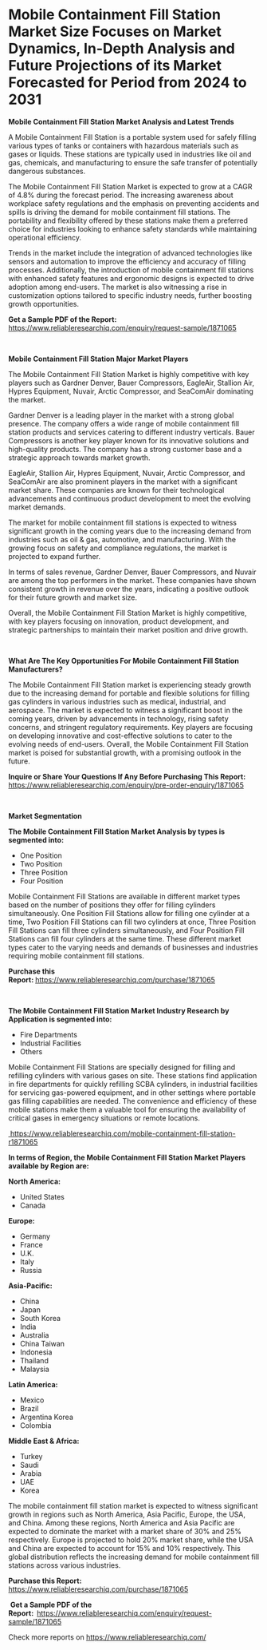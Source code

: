 <p><h1>Mobile Containment Fill Station Market Size Focuses on Market Dynamics, In-Depth Analysis and Future Projections of its Market Forecasted for Period from 2024 to 2031</h1></p><p><strong>Mobile Containment Fill Station Market Analysis and Latest Trends</strong></p>
<p><p>A Mobile Containment Fill Station is a portable system used for safely filling various types of tanks or containers with hazardous materials such as gases or liquids. These stations are typically used in industries like oil and gas, chemicals, and manufacturing to ensure the safe transfer of potentially dangerous substances.</p><p>The Mobile Containment Fill Station Market is expected to grow at a CAGR of 4.8% during the forecast period. The increasing awareness about workplace safety regulations and the emphasis on preventing accidents and spills is driving the demand for mobile containment fill stations. The portability and flexibility offered by these stations make them a preferred choice for industries looking to enhance safety standards while maintaining operational efficiency.</p><p>Trends in the market include the integration of advanced technologies like sensors and automation to improve the efficiency and accuracy of filling processes. Additionally, the introduction of mobile containment fill stations with enhanced safety features and ergonomic designs is expected to drive adoption among end-users. The market is also witnessing a rise in customization options tailored to specific industry needs, further boosting growth opportunities.</p></p>
<p><strong>Get a Sample PDF of the Report:&nbsp;</strong> <a href="https://www.reliableresearchiq.com/enquiry/request-sample/1871065">https://www.reliableresearchiq.com/enquiry/request-sample/1871065</a></p>
<p>&nbsp;</p>
<p><strong>Mobile Containment Fill Station Major Market Players</strong></p>
<p><p>The Mobile Containment Fill Station Market is highly competitive with key players such as Gardner Denver, Bauer Compressors, EagleAir, Stallion Air, Hypres Equipment, Nuvair, Arctic Compressor, and SeaComAir dominating the market.</p><p>Gardner Denver is a leading player in the market with a strong global presence. The company offers a wide range of mobile containment fill station products and services catering to different industry verticals. Bauer Compressors is another key player known for its innovative solutions and high-quality products. The company has a strong customer base and a strategic approach towards market growth.</p><p>EagleAir, Stallion Air, Hypres Equipment, Nuvair, Arctic Compressor, and SeaComAir are also prominent players in the market with a significant market share. These companies are known for their technological advancements and continuous product development to meet the evolving market demands.</p><p>The market for mobile containment fill stations is expected to witness significant growth in the coming years due to the increasing demand from industries such as oil & gas, automotive, and manufacturing. With the growing focus on safety and compliance regulations, the market is projected to expand further.</p><p>In terms of sales revenue, Gardner Denver, Bauer Compressors, and Nuvair are among the top performers in the market. These companies have shown consistent growth in revenue over the years, indicating a positive outlook for their future growth and market size.</p><p>Overall, the Mobile Containment Fill Station Market is highly competitive, with key players focusing on innovation, product development, and strategic partnerships to maintain their market position and drive growth.</p></p>
<p>&nbsp;</p>
<p><strong>What Are The Key Opportunities For Mobile Containment Fill Station Manufacturers?</strong></p>
<p><p>The Mobile Containment Fill Station market is experiencing steady growth due to the increasing demand for portable and flexible solutions for filling gas cylinders in various industries such as medical, industrial, and aerospace. The market is expected to witness a significant boost in the coming years, driven by advancements in technology, rising safety concerns, and stringent regulatory requirements. Key players are focusing on developing innovative and cost-effective solutions to cater to the evolving needs of end-users. Overall, the Mobile Containment Fill Station market is poised for substantial growth, with a promising outlook in the future.</p></p>
<p><strong>Inquire or Share Your Questions If Any Before Purchasing This Report:</strong> <a href="https://www.reliableresearchiq.com/enquiry/pre-order-enquiry/1871065">https://www.reliableresearchiq.com/enquiry/pre-order-enquiry/1871065</a></p>
<p>&nbsp;</p>
<p><strong>Market Segmentation</strong></p>
<p><strong>The Mobile Containment Fill Station Market Analysis by types is segmented into:</strong></p>
<p><ul><li>One Position</li><li>Two Position</li><li>Three Position</li><li>Four Position</li></ul></p>
<p><p>Mobile Containment Fill Stations are available in different market types based on the number of positions they offer for filling cylinders simultaneously. One Position Fill Stations allow for filling one cylinder at a time, Two Position Fill Stations can fill two cylinders at once, Three Position Fill Stations can fill three cylinders simultaneously, and Four Position Fill Stations can fill four cylinders at the same time. These different market types cater to the varying needs and demands of businesses and industries requiring mobile containment fill stations.</p></p>
<p><strong>Purchase this Report:&nbsp;</strong><a href="https://www.reliableresearchiq.com/purchase/1871065">https://www.reliableresearchiq.com/purchase/1871065</a></p>
<p>&nbsp;</p>
<p><strong>The Mobile Containment Fill Station Market Industry Research by Application is segmented into:</strong></p>
<p><ul><li>Fire Departments</li><li>Industrial Facilities</li><li>Others</li></ul></p>
<p><p>Mobile Containment Fill Stations are specially designed for filling and refilling cylinders with various gases on site. These stations find application in fire departments for quickly refilling SCBA cylinders, in industrial facilities for servicing gas-powered equipment, and in other settings where portable gas filling capabilities are needed. The convenience and efficiency of these mobile stations make them a valuable tool for ensuring the availability of critical gases in emergency situations or remote locations.</p></p>
<p><a href="https://www.reliableresearchiq.com/mobile-containment-fill-station-r1871065">&nbsp;https://www.reliableresearchiq.com/mobile-containment-fill-station-r1871065</a></p>
<p><strong>In terms of Region, the Mobile Containment Fill Station Market Players available by Region are:</strong></p>
<p>
    <p> <strong> North America: </strong>
        <ul>
            <li>United States</li>
            <li>Canada</li>
        </ul>
        </p> 
    <p> <strong> Europe: </strong>
        <ul>
            <li>Germany</li>
            <li>France</li>
            <li>U.K.</li>
            <li>Italy</li>
            <li>Russia</li>
        </ul>
        </p> 
    <p> <strong> Asia-Pacific: </strong>
        <ul>
            <li>China</li>
            <li>Japan</li>
            <li>South Korea</li>
            <li>India</li>
            <li>Australia</li>
            <li>China Taiwan</li>
            <li>Indonesia</li>
            <li>Thailand</li>
            <li>Malaysia</li>
        </ul>
        </p> 
    <p> <strong> Latin America: </strong>
        <ul>
            <li>Mexico</li>
            <li>Brazil</li>
            <li>Argentina Korea</li>
            <li>Colombia</li>
        </ul>
        </p> 
    <p> <strong> Middle East & Africa: </strong>
        <ul>
            <li>Turkey</li>
            <li>Saudi</li>
            <li>Arabia</li>
            <li>UAE</li>
            <li>Korea</li>
        </ul>
    </p>
    </p>
<p><p>The mobile containment fill station market is expected to witness significant growth in regions such as North America, Asia Pacific, Europe, the USA, and China. Among these regions, North America and Asia Pacific are expected to dominate the market with a market share of 30% and 25% respectively. Europe is projected to hold 20% market share, while the USA and China are expected to account for 15% and 10% respectively. This global distribution reflects the increasing demand for mobile containment fill stations across various industries.</p></p>
<p><strong>Purchase this Report: </strong><a href="https://www.reliableresearchiq.com/purchase/1871065">https://www.reliableresearchiq.com/purchase/1871065</a></p>
<p>&nbsp;<strong>Get a Sample PDF of the Report:&nbsp;&nbsp;</strong><a href="https://www.reliableresearchiq.com/enquiry/request-sample/1871065">https://www.reliableresearchiq.com/enquiry/request-sample/1871065</a></p>
<p><strong></strong></p>
<p>Check more reports on <a href="https://www.reliableresearchiq.com/">https://www.reliableresearchiq.com/</a></p>